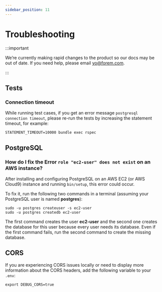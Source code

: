 ```yaml
---
sidebar_position: 11
---
```


# Troubleshooting

:::important

We’re currently making rapid changes to the product so our docs may be out of date. If you need help, please email [yo@forem.com](mailto:yo@forem.com).

:::

## Tests

### Connection timeout

While running test cases, if you get an error message
`postgresql connection timeout`, please re-run the tests by increasing the
statement timeout, for example:

```shell
STATEMENT_TIMEOUT=10000 bundle exec rspec
```

## PostgreSQL

### How do I fix the Error `role "ec2-user" does not exist` on an AWS instance?

After installing and configuring PostgreSQL on an AWS EC2 (or AWS Cloud9)
instance and running `bin/setup`, this error could occur.

To fix it, run the following two commands in a terminal (assuming your
PostgreSQL user is named **postgres**):

```
sudo -u postgres createuser -s ec2-user
sudo -u postgres createdb ec2-user
```

The first command creates the user **ec2-user** and the second one creates the
database for this user because every user needs its database. Even if the first
command fails, run the second command to create the missing database.

## CORS

If you are experiencing CORS issues locally or need to display more information
about the CORS headers, add the following variable to your `.env`:

```shell
export DEBUG_CORS=true
```
